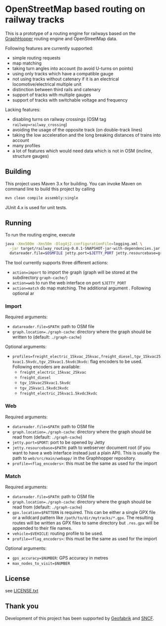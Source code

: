 # OpenStreetMap based routing on railway tracks

This is a prototype of a routing engine for railways based on the
[GraphHopper](https://github.com/graphhopper/graphhopper) routing engine and OpenStreetMap data.

Following features are currently supported:

* simple routing requests
* map matching
* taking turn angles into account (to avoid U-turns on points)
* using only tracks which have a compatible gauge
* not using tracks without catenary if it is an electrical locomotive/electrical multiple unit
* distinction between third rails and catenary
* support of tracks with multiple gauges
* support of tracks with switchable voltage and frequency

Lacking features:

* disabling turns on railway crossings (OSM tag `railway=railway_crossing`)
* avoiding the usage of the opposite track (on double-track lines)
* taking the low acceleration and the long breaking distances of trains into account
* many profiles
* a lot of features which would need data which is not in OSM (incline, structure gauges)


## Building

This project uses Maven 3.x for building. You can invoke Maven on command line to build this project
by calling

```sh
mvn clean compile assembly:single
```

JUnit 4.x is used for unit tests.

## Running

To run the routing engine, execute

```sh
java -Xmx500m -Xms50m -Dlog4j2.configurationFile=logging.xml \
  -jar target/railway_routing-0.0.1-SNAPSHOT-jar-with-dependencies.jar action=$ACTION \
  datareader.file=$OSMFILE jetty.port=$JETTY_PORT jetty.resourcebase=graphhopper_webapp
```

The tool currently supports three different actions:

* `action=import` to import the graph (graph will be stored at the subdirectory `graph-cache/`)
* `action=web` to run the web interface on port `$JETTY_PORT`
* `action=match` do map matching. The additional argument . Following optional ar

### Import

Required arguments:

* `datareader.file=$PATH`: path to OSM file
* `graph.location=./graph-cache`: directory where the graph should be written to (default: `./graph-cache`)

Optional arguments:

* `profiles=freight_electric_15kvac_25kvac,freight_diesel,tgv_15kvac25kvac1.5kvdc,tgv_25kvac1.5kvdc3kvdc`:
  flag encoders to be used. Following encoders are available:
  * `freight_electric_15kvac_25kvac`
  * `freight_diesel`
  * `tgv_15kvac25kvac1.5kvdc`
  * `tgv_25kvac1.5kvdc3kvdc`
  * `freight_electric_25kvac1.5kvdc3kvdc`

### Web

Required arguments:

* `datareader.file=$PATH`: path to OSM file
* `graph.location=./graph-cache`: directory where the graph should be read from (default: `./graph-cache`)
* `jetty.port=$PORT`: port to be opened by Jetty
* `jetty.resourcebase=$PATH`: path to webserver document root (if you want to have a web interface
  instead just a plain API). This is usually the path to `web/src/main/webapp/` in the Graphhopper
  repository.
* `profile=<flag_encoders>`: this must be the same as used for the import

### Match

Required arguments:

* `datareader.file=$PATH`: path to OSM file
* `graph.location=./graph-cache`: directory where the graph should be read from (default: `./graph-cache`)
* `gpx.location=$PATTERN` is required. This can be either a single GPX file or a wildcard pattern
  like `/path/to/dir/mytracks/*.gpx`. The resulting routes will be written as GPX files to same
  directory but `.res.gpx` will be appended to their file names.
* `vehicle=$VEHICLE`: routing profile to be used.
* `profile=<flag_encoders>`: this must be the same as used for the import

Optional arguments:

* `gps_accuracy=$NUMBER`: GPS accuracy in metres
* `max_nodes_to_visit=$NUMBER`

## License

see [LICENSE.txt](LICENSE.txt)

## Thank you

Development of this project has been supported by [Geofabrik](https://www.geofabrik.de) and [SNCF](https://www.sncf.com/fr).
